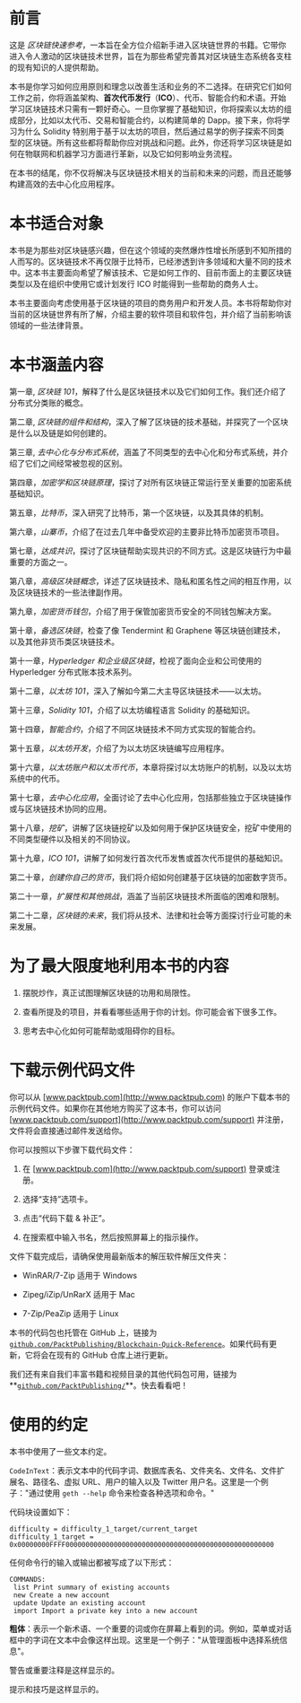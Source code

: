 # 前言

这是 *区块链快速参考*，一本旨在全方位介绍新手进入区块链世界的书籍。它带你进入令人激动的区块链技术世界，旨在为那些希望完善其对区块链生态系统各支柱的现有知识的人提供帮助。

本书是你学习如何应用原则和理念以改善生活和业务的不二选择。在研究它们如何工作之前，你将涵盖架构、**首次代币发行**（**ICO**）、代币、智能合约和术语。开始学习区块链技术只需有一颗好奇心。一旦你掌握了基础知识，你将探索以太坊的组成部分，比如以太代币、交易和智能合约，以构建简单的 Dapp。接下来，你将学习为什么 Solidity 特别用于基于以太坊的项目，然后通过易学的例子探索不同类型的区块链。所有这些都将帮助你应对挑战和问题。此外，你还将学习区块链是如何在物联网和机器学习方面进行革新，以及它如何影响业务流程。

在本书的结尾，你不仅将解决与区块链技术相关的当前和未来的问题，而且还能够构建高效的去中心化应用程序。

# 本书适合对象

本书是为那些对区块链感兴趣，但在这个领域的突然爆炸性增长所感到不知所措的人而写的。区块链技术不再仅限于比特币，已经渗透到许多领域和大量不同的技术中。这本书主要面向希望了解该技术、它是如何工作的、目前市面上的主要区块链类型以及在组织中使用它或计划发行 ICO 时能得到一些帮助的商务人士。

本书主要面向考虑使用基于区块链的项目的商务用户和开发人员。本书将帮助你对当前的区块链世界有所了解，介绍主要的软件项目和软件包，并介绍了当前影响该领域的一些法律背景。

# 本书涵盖内容

第一章, *区块链 101*，解释了什么是区块链技术以及它们如何工作。我们还介绍了分布式分类账的概念。

第二章, *区块链的组件和结构*，深入了解了区块链的技术基础，并探究了一个区块是什么以及链是如何创建的。

第三章, *去中心化与分布式系统*，涵盖了不同类型的去中心化和分布式系统，并介绍了它们之间经常被忽视的区别。

第四章，*加密学和区块链原理*，探讨了对所有区块链正常运行至关重要的加密系统基础知识。

第五章，*比特币*，深入研究了比特币，第一个区块链，以及其具体的机制。

第六章，*山寨币*，介绍了在过去几年中备受欢迎的主要非比特币加密货币项目。

第七章，*达成共识*，探讨了区块链帮助实现共识的不同方式。这是区块链行为中最重要的方面之一。

第八章，*高级区块链概念*，详述了区块链技术、隐私和匿名性之间的相互作用，以及区块链技术的一些法律副作用。

第九章，*加密货币钱包*，介绍了用于保管加密货币安全的不同钱包解决方案。

第十章，*备选区块链*，检查了像 Tendermint 和 Graphene 等区块链创建技术，以及其他非货币类区块链技术。

第十一章，*Hyperledger 和企业级区块链*，检视了面向企业和公司使用的 Hyperledger 分布式账本技术系列。

第十二章，*以太坊 101*，深入了解如今第二大主导区块链技术——以太坊。

第十三章，*Solidity 101*，介绍了以太坊编程语言 Solidity 的基础知识。

第十四章，*智能合约*，介绍了不同区块链技术不同方式实现的智能合约。

第十五章，*以太坊开发*，介绍了为以太坊区块链编写应用程序。

第十六章，*以太坊账户和以太币代币*，本章将探讨以太坊账户的机制，以及以太坊系统中的代币。

第十七章，*去中心化应用*，全面讨论了去中心化应用，包括那些独立于区块链操作或与区块链技术协同的应用。

第十八章，*挖矿*，讲解了区块链挖矿以及如何用于保护区块链安全，挖矿中使用的不同类型硬件以及相关的不同协议。

第十九章，*ICO 101*，讲解了如何发行首次代币发售或首次代币提供的基础知识。

第二十章，*创建你自己的货币*，我们将介绍如何创建基于区块链的加密数字货币。

第二十一章，*扩展性和其他挑战*，涵盖了当前区块链技术所面临的困难和限制。

第二十二章，*区块链的未来*，我们将从技术、法律和社会等方面探讨行业可能的未来发展。

# 为了最大限度地利用本书的内容

1.  摆脱炒作，真正试图理解区块链的功用和局限性。

1.  查看所提及的项目，并看看哪些适用于你的计划。你可能会省下很多工作。

1.  思考去中心化如何可能帮助或阻碍你的目标。

# 下载示例代码文件

你可以从 [www.packtpub.com](http://www.packtpub.com) 的账户下载本书的示例代码文件。如果你在其他地方购买了这本书，你可以访问 [www.packtpub.com/support](http://www.packtpub.com/support) 并注册，文件将会直接通过邮件发送给你。

你可以按照以下步骤下载代码文件：

1.  在 [www.packtpub.com](http://www.packtpub.com/support) 登录或注册。

1.  选择“支持”选项卡。

1.  点击“代码下载 & 补正”。

1.  在搜索框中输入书名，然后按照屏幕上的指示操作。

文件下载完成后，请确保使用最新版本的解压软件解压文件夹：

+   WinRAR/7-Zip 适用于 Windows

+   Zipeg/iZip/UnRarX 适用于 Mac

+   7-Zip/PeaZip 适用于 Linux

本书的代码包也托管在 GitHub 上，链接为 [`github.com/PacktPublishing/Blockchain-Quick-Reference`](https://github.com/PacktPublishing/Blockchain-Quick-Reference)。如果代码有更新，它将会在现有的 GitHub 仓库上进行更新。

我们还有来自我们丰富书籍和视频目录的其他代码包可用，链接为**[`github.com/PacktPublishing/`](https://github.com/PacktPublishing/)**。快去看看吧！

# 使用的约定

本书中使用了一些文本约定。

`CodeInText`：表示文本中的代码字词、数据库表名、文件夹名、文件名、文件扩展名、路径名、虚拟 URL、用户的输入以及 Twitter 用户名。这里是一个例子："通过使用 `geth --help` 命令来检查各种选项和命令。"

代码块设置如下：

```
difficulty = difficulty_1_target/current_target
difficulty_1_target = 0x00000000FFFF0000000000000000000000000000000000000000000000000000
```

任何命令行的输入或输出都被写成了以下形式：

```
COMMANDS:
 list Print summary of existing accounts
 new Create a new account
 update Update an existing account
 import Import a private key into a new account
```

**粗体**：表示一个新术语、一个重要的词或你在屏幕上看到的词。例如，菜单或对话框中的字词在文本中会像这样出现。这里是一个例子："从管理面板中选择系统信息"。

警告或重要注释是这样显示的。

提示和技巧是这样显示的。
